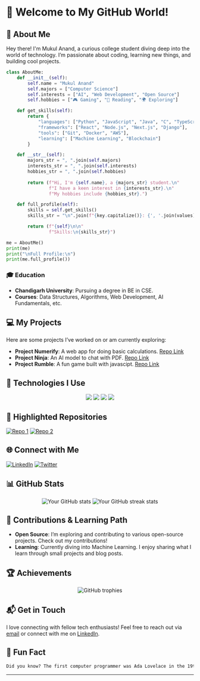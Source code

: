# 🌟 Welcome to My GitHub World!

## 🌱 About Me

Hey there! I'm Mukul Anand, a curious college student diving deep into the world of technology. I’m passionate about coding, learning new things, and building cool projects.

```python
class AboutMe:
    def __init__(self):
        self.name = "Mukul Anand"
        self.majors = ["Computer Science"]
        self.interests = ["AI", "Web Development", "Open Source"]
        self.hobbies = ["🎮 Gaming", "📖 Reading", "🌍 Exploring"]

    def get_skills(self):
        return {
            "languages": ["Python", "JavaScript", "Java", "C", "TypeScript"],
            "frameworks": ["React", "Node.js", "Next.js", "Django"],
            "tools": ["Git", "Docker", "AWS"],
            "learning": ["Machine Learning", "Blockchain"]
        }

    def __str__(self):
        majors_str = ", ".join(self.majors)
        interests_str = ", ".join(self.interests)
        hobbies_str = ", ".join(self.hobbies)
        
        return (f"Hi, I'm {self.name}, a {majors_str} student.\n"
                f"I have a keen interest in {interests_str}.\n"
                f"My hobbies include {hobbies_str}.")

    def full_profile(self):
        skills = self.get_skills()
        skills_str = "\n".join(f"{key.capitalize()}: {', '.join(values)}" for key, values in skills.items())

        return (f"{self}\n\n"
                f"Skills:\n{skills_str}")

me = AboutMe()
print(me)
print("\nFull Profile:\n")
print(me.full_profile())
```

### 🎓 Education
- **Chandigarh University**: Pursuing a degree in BE in CSE.
- **Courses**: Data Structures, Algorithms, Web Development, AI Fundamentals, etc.

## 💻 My Projects

Here are some projects I’ve worked on or am currently exploring:

- **Project Numerify**: A web app for doing basic calculations. [Repo Link](https://github.com/anand-mukul/numerify)
- **Project Ninja**: An AI model to chat with PDF. [Repo Link](https://github.com/anand-mukul/PDFNinja)
- **Project Rumble**: A fun game built with javascipt. [Repo Link](https://github.com/anand-mukul/ricochet-rumble)

## 🔧 Technologies I Use

<p align="center">
  <img src="https://img.shields.io/badge/Code-Python-informational?style=flat&logo=python&logoColor=white&color=4AB197" />
  <img src="https://img.shields.io/badge/Code-JavaScript-informational?style=flat&logo=javascript&logoColor=white&color=4AB197" />
  <img src="https://img.shields.io/badge/Framework-React-informational?style=flat&logo=react&logoColor=white&color=4AB197" />
  <img src="https://img.shields.io/badge/Tools-Git-informational?style=flat&logo=git&logoColor=white&color=4AB197" />
</p>

## 🌟 Highlighted Repositories

[![Repo 1](https://github-readme-stats.vercel.app/api/pin/?username=anand-mukul&repo=numerify&theme=radical)](https://github.com/anand-mukul/numerify)
[![Repo 2](https://github-readme-stats.vercel.app/api/pin/?username=anand-mukul&repo=PDFNinja&theme=radical)](https://github.com/anand-mukul/PDFNinja)

## 🌐 Connect with Me

[![LinkedIn](https://img.shields.io/badge/LinkedIn-Mukul_Anand-blue?style=flat&logo=linkedin)](https://www.linkedin.com/in/anand-mukul/)
[![Twitter](https://img.shields.io/badge/Twitter-@anand_mukul-1DA1F2?style=flat&logo=twitter)](https://twitter.com/anand-mukul)

## 📊 GitHub Stats

<p align="center">
  <img src="https://github-readme-stats.vercel.app/api?username=anand-mukul&show_icons=true&theme=radical" alt="Your GitHub stats" />
  <img src="https://github-readme-streak-stats.herokuapp.com/?user=anand-mukul&theme=radical" alt="Your GitHub streak stats" />
</p>

## 🌱 Contributions & Learning Path

- **Open Source**: I’m exploring and contributing to various open-source projects. Check out my contributions!
- **Learning**: Currently diving into Machine Learning. I enjoy sharing what I learn through small projects and blog posts.

## 🏆 Achievements

<p align="center">
  <img src="https://github-profile-trophy.vercel.app/?username=anand-mukul&theme=radical&no-frame=true&margin-w=10" alt="GitHub trophies" />
</p>

## 📬 Get in Touch

I love connecting with fellow tech enthusiasts! Feel free to reach out via [email](mailto:mukulanand.dev@gmail.com) or connect with me on [LinkedIn](https://www.linkedin.com/in/anand-mukul/).

## 🌟 Fun Fact

```markdown
Did you know? The first computer programmer was Ada Lovelace in the 19th century. She wrote an algorithm for Charles Babbage’s early mechanical general-purpose computer, the Analytical Engine.
```

---
